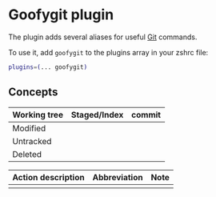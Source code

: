 # Goofygit plugin

The plugin adds several aliases for useful [Git](https://git-scm.com/) commands.

To use it, add `goofygit` to the plugins array in your zshrc file:

```zsh
plugins=(... goofygit)
```


## Concepts

| Working tree  | Staged/Index  | commit                    |
| ------   | ------  | ----------------------- |
| Modified  |       |                                      |
| Untracked |       |                                      |
| Deleted |       |                                      |



| Action description   | Abbreviation  | Note                                                            |
| ---------- | ------ | -------------------------------------------------------------------------------------- |
|       |       |                                                          |



